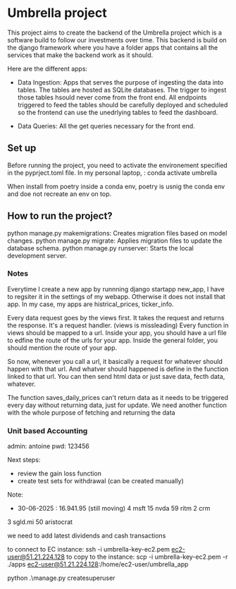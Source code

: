 # Umbrella project
This project aims to create the backend of the Umbrella project which is a software build to follow our investments over time. 
This backend is build on the django framework where you have a folder apps that contains all the services that make the backend work as it should. 

Here are the different apps: 
- Data Ingestion: Apps that serves the purpose of ingesting the data into tables. The tables are hosted as SQLite databases.
The trigger to ingest those tables hsould never come from the front end. All endpoints triggered to feed the tables should be carefully deployed and scheduled
so the frontend can use the unedrlying tables to feed the dashboard. 

- Data Queries: All the get queries necessary for the front end. 

## Set up
Before running the project, you need to activate the environement specified in the pyprject.toml file. 
In my personal laptop, : conda activate umbrella

When install from poetry inside a conda env, poetry is usnig the conda env and doe not recreate an env on top. 

## How to run the project? 

python manage.py makemigrations: Creates migration files based on model changes.
python manage.py migrate: Applies migration files to update the database schema.
python manage.py runserver: Starts the local development server.

### Notes

Everytime I create a new app by runnning django startapp new_app, I have to regsiter it in the settings of my webapp. 
Otherwise it does not install that app.  In my case, my apps are histrical_prices, ticker_info.

Every data request goes by the views first. It takes the request and returns the response. It's a request handler. (views is missleading)
Every function in views should be mapped to a url. Inside your app, you should have a url file to edfine the route of the urls for your app.
Inside the general folder, you should mention the route of your app. 

So now, whenever you call a url, it basically a request for whatever should happen with that url. And whatver should happened is define in the function linked to that url. You can then send html data or just save data, fecth data, whatever. 

The function saves_daily_prices can't return data as it needs to be triggered every day without returning data, just for update. 
We need another function with the whole purpose of fetching and returning the data


### Unit based Accounting



admin: antoine
pwd: 123456


Next steps:
- review the gain loss function
- create test sets for withdrawal (can be created manually)


Note: 
- 30-06-2025 : 16.941.95 (still moving)
4 msft
15 nvda
59 ritm
2 crm

3 sgld.mi
50 aristocrat

we need to add latest dividends and cash transactions

to connect to EC instance: ssh -i umbrella-key-ec2.pem ec2-user@51.21.224.128
to copy to the instance: scp -i umbrella-key-ec2.pem -r ./apps ec2-user@51.21.224.128:/home/ec2-user/umbrella_app 

python .\manage.py createsuperuser
